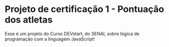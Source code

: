 # Projeto de certificação 1 - Pontuação dos atletas

Esse é um projeto do Curso DEVstart, do SENAI, sobre lógica de programação com a linguagem JavaScript!
